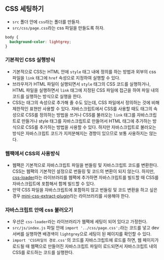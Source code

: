 ## CSS 세팅하기

- `src` 폴더 안에 `css`라는 폴더를 만들자.
- `src/css/page.css`라는 css 파일을 만들도록 하자.

```css
body {
  background-color: lightgrey;
}
```

### 기본적인 CSS 실행방식

- 기본적으로 CSS는 HTML 안에 `style` 태그 내에 정의를 하는 방법과 외부의 css 파일을 `link` 태그에 `href` 속성으로 지정하여 실행할 수 있다.
- 브라우저가 HTML 파일이 실행되면서 `style` 태그의 CSS 코드를 실행하거나, HTML 파일을 실행하면서 `link` 태그에 지정된 CSS 파일에 접근을 하여 파일 내의 코드를 실행하는 방식으로 실행을 한다.
- CSS는 태그의 속성으로 추가해 줄 수도 있는데, CSS 파일에서 정의하는 것에 비해 제한적인 표현만 사용할 수 있다. 자바스크립트에서 CSS를 사용할 때도 태그의 속성으로 CSS를 정의하는 방법을 쓰거나 CSS를 불러오는 `link` 태그를 자바스크립트로 만들거나 style 태그를 자바스크립트로 만들어서 HTML 태그에 추가하는 방식으로 CSS를 추가하는 방법을 사용할 수 있다. 하지만 자바스크립트로 불러오는 방식은 자바스크립트 코드가 지저분해지는 경향이 있으므로 보통 사용하지는 않는다.

### 웹팩에서 CSS의 사용방식

- 웹팩은 기본적으로 자바스크립트 파일을 번들링 및 자바스크립트 코드를 변환한다. CSS는 웹팩의 기본적인 설정으로 번들링 및 코드의 변환이 되지 않는다. 하지만, [css-loader](https://github.com/webpack-contrib/css-loader)라는 라이브러리를 웹팩에 추가하면 자바스크립트를 빌드할 때 CSS를 자바스크립트에 포함해서 함께 빌드할 수 있다.
- 만약 CSS 파일을 자바스크립트에 포함하지 않고 번들링 및 코드 변환을 하고 싶은 경우 [mini-css-extract-plugin](https://github.com/webpack-contrib/mini-css-extract-plugin)라는 라이브러리를 사용해야 한다.

### 자바스크립트 안에 css 불러오기

- 우선은 `css-loader`라는 라이브러리가 웹팩에 세팅이 되어 있다고 가정한다.
- `src/js/index.js` 파일 안에 `import '../css/page.css';`라는 코드를 넣고 dev 서버를 실행하면 배경색이 `lightgrey`으로 세팅이 된 페이지를 확인할 수 있다.
- `import 'CSS파일의 경로.css'`의 코드를 자바스크립트에 로드를 하면, 웹 페이지가 로드될 때 웹팩으로 만들어진 자바스크립트 파일이 로드되면서 자바스크립트 내의 CSS를 로드하는 코드를 실행한다.
